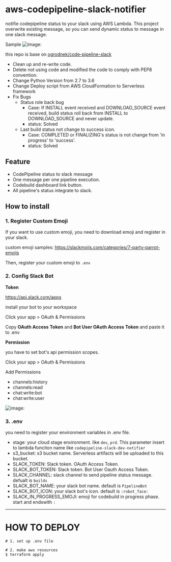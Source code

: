 # aws-codepipeline-slack-notifier

notifie codepipeline status to your slack using AWS Lambda.
This project overwrite existing message, so you can send dynamic status to message in one slack message.

Sample
![image:](codepipeline.gif)

this repo is base on [ogrodnek/code-pipeline-slack](https://github.com/ogrodnek/code-pipeline-slack)

- Clean up and re-write code.
- Delete not using code and modified the code to comply with PEP8 convention.
- Change Python Version from 2.7 to 3.6
- Change Deploy script from AWS CloudFormation to Serverless framework
- Fix Bugs
  - Status role back bug
    - Case: If INSTALL event received and DOWNLOAD_SOURCE event received, build status roll back from INSTALL to DOWNLOAD_SOURCE and never update.
    - status: Solved
  - Last build status not change to success icon.
    - Case: COMPLETED or FINALIZING's status is not change from 'in progress' to 'success'.
    - status: Solved

## Feature

- CodePipeline status to slack message
- One message per one pipeline execution.
- Codebuild dashboard link button.
- All pipeline's status integrate to slack.

## How to install

### 1. Register Custom Emoji

If you want to use custom emoji, you need to download emoji and register in your slack.

custom emoji samples: <https://slackmojis.com/categories/7-party-parrot-emojis>

Then, register your custom emoji to `.env`



### 2. Config Slack Bot

**Token**

<https://api.slack.com/apps>

install your bot to your workspace

Click your app > OAuth & Permissions

Copy **OAuth Access** **Token** and **Bot User OAuth Access** **Token** and paste it to .env



**Permission**

you have to set bot's api permission scopes.

Click your app > OAuth & Permissions

Add Permissions

- channels:history
- channels:read
- chat:write:bot
- chat:write:user

![image:](slack_permission.png)

### 3. .env

you need to register your environment variables in .env file.

- stage: your cloud stage environment. like `dev`, `prd`. This parameter insert to lambda funciton name like `codepipeline-slack-dev-notifier`
- s3_bucket: s3 bucket name. Serverless artifacts will be uploaded to this bucket.
- SLACK_TOKEN: Slack token. OAuth Access Token.
- SLACK_BOT_TOKEN:  Slack token. Bot User Oauth Access Token.
- SLACK_CHANNEL: slack channel to send pipeline status message. defualt is `builds`
- SLACK_BOT_NAME: your slack bot name. default is `PipelineBot`
- SLACK_BOT_ICON: your slack bot's icon. default is `:robot_face:`
- SLACK_IN_PROGRESS_EMOJI: emoji for codebuild in progress phase. start and endswith `:`

---

# HOW TO DEPLOY
```
# 1. set up .env file

# 2. make aws resources
$ terraform apply
```
